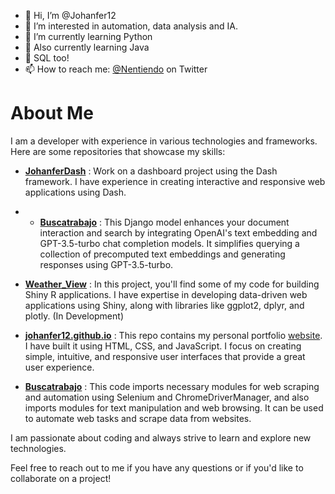- 👋 Hi, I’m @Johanfer12
- 👀 I’m interested in automation, data analysis and IA.
- 🌱 I’m currently learning Python
- 🌱 Also currently learning Java
- 🌱 SQL too!
- 📫 How to reach me: [@Nentiendo](https://twitter.com/Nentiendo) on Twitter

# About Me #

I am a developer with experience in various technologies and frameworks. Here are some repositories that showcase my skills:

- **[JohanferDash](https://github.com/johanfer12/JohanferDash)** : Work on a dashboard project using the Dash framework. I have experience in creating interactive and responsive web applications using Dash.

- - **[Buscatrabajo](https://github.com/johanfer12/django-ask-gpt)** : This Django model enhances your document interaction and search by integrating OpenAI's text embedding and GPT-3.5-turbo chat completion models. It simplifies querying a collection of precomputed text embeddings and generating responses using GPT-3.5-turbo.

- **[Weather_View](https://github.com/johanfer12/Weather_View)** : In this project, you'll find some of my code for building Shiny R applications. I have expertise in developing data-driven web applications using Shiny, along with libraries like ggplot2, dplyr, and plotly. (In Development)

- **[johanfer12.github.io](https://github.com/johanfer12/johanfer12.github.io)** : This repo contains my personal portfolio [website](https://johanfer12.github.io). I have built it using HTML, CSS, and JavaScript. I focus on creating simple, intuitive, and responsive user interfaces that provide a great user experience.

- **[Buscatrabajo](https://github.com/johanfer12/Buscatrabajo)** : This code imports necessary modules for web scraping and automation using Selenium and ChromeDriverManager, and also imports modules for text manipulation and web browsing. It can be used to automate web tasks and scrape data from websites.
  
I am passionate about coding and always strive to learn and explore new technologies.

Feel free to reach out to me if you have any questions or if you'd like to collaborate on a project!

<!---
Johanfer12/Johanfer12 is a ✨ special ✨ repository because its `README.md` (this file) appears on your GitHub profile.
You can click the Preview link to take a look at your changes.
--->
